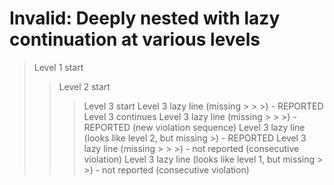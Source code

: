 # Invalid: Deeply nested with lazy continuation at various levels

> Level 1 start
> > Level 2 start  
> > > Level 3 start
Level 3 lazy line (missing > > >) - REPORTED
> > > Level 3 continues
Level 3 lazy line (missing > > >) - REPORTED (new violation sequence)
> > Level 3 lazy line (looks like level 2, but missing >) - REPORTED
Level 3 lazy line (missing > > >) - not reported (consecutive violation)
> Level 3 lazy line (looks like level 1, but missing > >) - not reported (consecutive violation)
